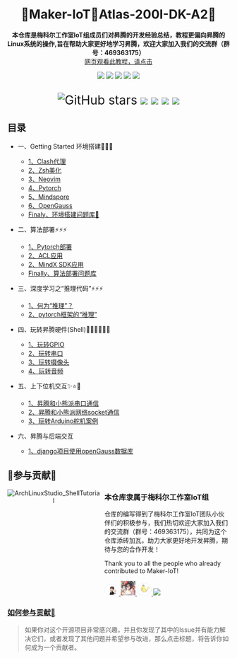 <h1 align="center" >🎉Maker-IoT🚀Atlas-200I-DK-A2🎉</h1>

<div align="center">
  <p>
    <strong>本仓库是梅科尔工作室IoT组成员们对昇腾的开发经验总结，教程更偏向昇腾的Linux系统的操作,旨在帮助大家更好地学习昇腾，欢迎大家加入我们的交流群（群号：469363175）</strong><br>
    <a href="https://maker-iot-one.github.io/docs/category/1iot-%E6%98%87%E8%85%BE%E5%BC%80%E5%8F%91%E6%95%99%E7%A8%8B">网页观看此教程，请点击</a>


  </p>
</div>

<div align="center">
<a href="https://www.hiascend.com/"><img src="https://img.shields.io/badge/昇腾-官网-red.svg?style=flat-square"></a>
<a href="https://www.hiascend.com/document/detail/zh/Atlas200IDKA2DeveloperKit/23.0.RC2/lg/toctopics/topic_0000001698461113.html"><img src="https://img.shields.io/badge/昇腾-文档-blue.svg?style=flat-square"></a>
<a href="https://gitee.com/ascend"><img src="https://img.shields.io/badge/昇腾-Gitee-blueviolet.svg?style=flat-square"></a>
<a href="https://www.hiascend.com/forum/"><img src="https://img.shields.io/badge/昇腾-论坛-ff69b4.svg?style=flat-square"></a>
<a href="https://www.hiascend.com/developer"><img src="https://img.shields.io/badge/昇腾-开发者社区-8cf.svg?style=flat-square"></a>
</div>

<div style="font-size:2.0em" align=center>
  <p>

  ![GitHub stars](https://img.shields.io/github/stars/Abrillant-Lee/Atlas-200I-DK-A2?style=social)
  <a href="https://github.com/Maker-IoT-one/Atlas-200I-DK-A2/pulls"><img src="https://img.shields.io/badge/Pull%20Request-Click%20me-%23293241?style=flat-square&labelColor=%23293241&color=%233D5A80"></a>
  <a href="https://github.com/Maker-IoT-one/Atlas-200I-DK-A2/issues"><img src="https://img.shields.io/badge/Issues-Click%20me-%23293241?style=flat-square&labelColor=%23293241&color=%23EE6C4D"></a>
  <a href="https://github.com/Maker-IoT-one/Atlas-200I-DK-A2/stargazers"><img src="https://img.shields.io/badge/Stars-Click%20me-%23293241?style=flat-square&labelColor=%23293241&color=%23E0FBFC"></a>
  <a href="https://github.com/Maker-IoT-one/Atlas-200I-DK-A2/graphs/contributors"><img src="https://img.shields.io/badge/Members-Click%20me-%23293241?style=flat-square&labelColor=%23293241&color=%2398C1D9"></a>
  </p>

</div>


## 目录

- 一、Getting Started 环境搭建🚀🚀🚀
  - [1、Clash代理](./doc/network/clash.md)
  - [2、Zsh美化](./doc/terminal/zsh.md)
  - [3、Neovim](./doc/editor/neovim.md)
  - [4、Pytorch](./doc/deep_learning/pytorch/config.md)
  - [5、Mindspore](./doc/deep_learning/mindspore/config.md)
  - [6、OpenGauss](./doc/database/opengauss.md)
  - [Finaly、环境搭建问题库🤡](./doc/questions/questions_one.md)
- 二、算法部署⚡⚡⚡
  - [1、Pytorch部署](./doc/deep_learning/pytorch/model_conversion.md)
  - [2、ACL应用](./doc/deep_learning/ACL/图像分类.md)
  - [2、MindX SDK应用](./doc/deep_learning/pytorch/model_conversion.md)
  - [Finally、算法部署问题库](./doc/questions/questions_two.md)
- 三、深度学习之“推理代码”⚡⚡⚡
  - [1、何为“推理”？](./doc/deep_learning/explain.md)
  - [2、pytorch框架的“推理”](./doc/deep_learning/pytorch/pytorch_predict.md)
- 四、玩转昇腾硬件(Shell)✌🏼✌🏼✌🏼
  - [1、玩转GPIO](./doc/hardware/gpio.md)
  - [2、玩转串口](./doc/hardware/serial.md)
  - [3、玩转摄像头](./doc/hardware/camera.md)
  - [4、玩转音频](./doc/hardware/audio.md)
- 五、上下位机交互✨⭐🌟
  - [1、昇腾和小熊派串口通信](./doc/hardware/hi3861_serial.md)
  - [2、昇腾和小熊派网络socket通信](./doc/hardware/hi3861_network.md)
  - [3、玩转Arduino舵机案例](./doc/hardware/Arduino_servo.md)

- 六、昇腾与后端交互
  - [1、django项目使用openGauss数据库](./doc/database/django.md)


## 🎉参与贡献🎉

<p align="center">
<!-- <img width="210" height="180" align="left" style="float: left; margin: 0 10px 0 0;" src="https://archlinuxstudio.github.io/ShellTutorial/bash.svg" alt="ArchLinuxStudio_ShellTutorial"/> -->
<img width="210" height="210" align="left" style="float: left; margin: 0 10px 0 0;" src="./img/IOT-水晶标.jpg" alt="ArchLinuxStudio_ShellTutorial"/>

<h3>本仓库隶属于梅科尔工作室IoT组</h3>

仓库的编写得到了梅科尔工作室IoT团队小伙伴们的积极参与，我们热切欢迎大家加入我们的交流群（群号：469363175），共同为这个仓库添砖加瓦，助力大家更好地开发昇腾，期待与您的合作开发！ <br>

Thank you to all the people who already contributed to Maker-IoT!

<a href="https://github.com/Abrillant-Lee/Atlas-200I-DK-A2/graphs/contributors">
<img src="./img/Abrillant-Lee.png"width=33>
<img src="./img/Ryanzhang.png"width=33>
<img src="./img/wei.png"width=33/>
<img src="./img/luosen.png"width=30/>
</a>
</p>



### [如何参与贡献🥳](./doc/contribute/become_a_contributor.md)
>如果你对这个开源项目非常感兴趣，并且你发现了其中的Issue并有能力解决它们，或者发现了其他问题并希望参与改进，那么点击标题，将告诉你如何成为一个贡献者。
